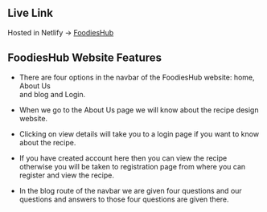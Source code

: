 ## Live Link
Hosted in Netlify -> [FoodiesHub](https://foodies-hub-858bf.web.app/)


## FoodiesHub Website Features

* There are four options in the navbar of the FoodiesHub website: home, About Us    
   and blog and Login.

* When we go to the About Us page we will know about the recipe design website.

* Clicking on view details  will take you to a login page if you want to know about the recipe.

* If you have created account here then you can view the recipe otherwise you will be taken to registration page from where you can register and view the recipe.

* In the blog route of the navbar we are given four questions and our questions and answers to those four questions are given there.
 
